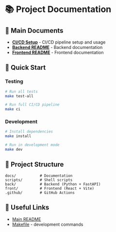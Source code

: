 # 📚 Project Documentation

## 📖 Main Documents

- **[CI/CD Setup](ci-cd.md)** - CI/CD pipeline setup and usage
- **[Backend README](../back/README.md)** - Backend documentation
- **[Frontend README](../front/README.md)** - Frontend documentation

## 🚀 Quick Start

### Testing
```bash
# Run all tests
make test-all

# Run full CI/CD pipeline
make ci
```

### Development
```bash
# Install dependencies
make install

# Run in development mode
make dev
```

## 📁 Project Structure

```
docs/           # Documentation
scripts/        # Shell scripts
back/           # Backend (Python + FastAPI)
front/          # Frontend (React + Vite)
.github/        # GitHub Actions
```

## 🔗 Useful Links

- [Main README](../README.md)
- [Makefile](../Makefile) - development commands
